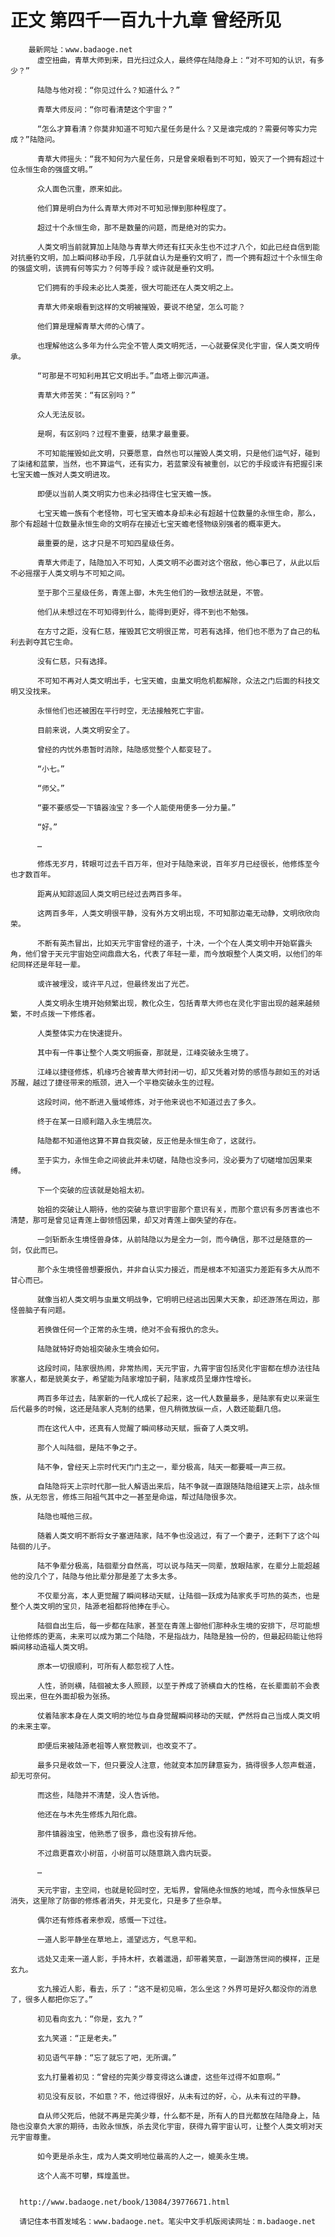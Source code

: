 # 正文 第四千一百九十九章 曾经所见
        最新网址：www.badaoge.net
          虚空扭曲，青草大师到来，目光扫过众人，最终停在陆隐身上：“对不可知的认识，有多少？”
      
          陆隐与他对视：“你见过什么？知道什么？”
      
          青草大师反问：“你可看清楚这个宇宙？”
      
          “怎么才算看清？你莫非知道不可知六星任务是什么？又是谁完成的？需要何等实力完成？”陆隐问。
      
          青草大师摇头：“我不知何为六星任务，只是曾亲眼看到不可知，毁灭了一个拥有超过十位永恒生命的强盛文明。”
      
          众人面色沉重，原来如此。
      
          他们算是明白为什么青草大师对不可知忌惮到那种程度了。
      
          超过十个永恒生命，那不是数量的问题，而是绝对的实力。
      
          人类文明当前就算加上陆隐与青草大师还有扛天永生也不过才八个，如此已经自信到能对抗垂钓文明，加上瞬间移动手段，几乎就自认为是垂钓文明了，而一个拥有超过十个永恒生命的强盛文明，该拥有何等实力？何等手段？或许就是垂钓文明。
      
          它们拥有的手段未必比人类差，很大可能还在人类文明之上。
      
          青草大师亲眼看到这样的文明被摧毁，要说不绝望，怎么可能？
      
          他们算是理解青草大师的心情了。
      
          也理解他这么多年为什么完全不管人类文明死活，一心就要保灵化宇宙，保人类文明传承。
      
          “可那是不可知利用其它文明出手。”血塔上御沉声道。
      
          青草大师苦笑：“有区别吗？”
      
          众人无法反驳。
      
          是啊，有区别吗？过程不重要，结果才最重要。
      
          不可知能摧毁如此文明，只要愿意，自然也可以摧毁人类文明，只是他们运气好，碰到了柒绪和蓝蒙，当然，也不算运气，还有实力，若蓝蒙没有被重创，以它的手段或许有把握引来七宝天蟾一族对人类文明进攻。
      
          即便以当前人类文明实力也未必挡得住七宝天蟾一族。
      
          七宝天蟾一族有个老怪物，可七宝天蟾本身却未必有超越十位数量的永恒生命，那么，那个有超越十位数量永恒生命的文明存在接近七宝天蟾老怪物级别强者的概率更大。
      
          最重要的是，这才只是不可知四星级任务。
      
          青草大师走了，陆隐加入不可知，人类文明不必面对这个宿敌，他心事已了，从此以后不必摇摆于人类文明与不可知之间。
      
          至于那个三星级任务，青莲上御，木先生他们的一致想法就是，不管。
      
          他们从未想过在不可知得到什么，能得到更好，得不到也不勉强。
      
          在方寸之距，没有仁慈，摧毁其它文明很正常，可若有选择，他们也不愿为了自己的私利去剥夺其它生命。
      
          没有仁慈，只有选择。
      
          不可知不再对人类文明出手，七宝天蟾，虫巢文明危机都解除，众法之门后面的科技文明又没找来。
      
          永恒他们也还被困在平行时空，无法接触死亡宇宙。
      
          目前来说，人类文明安全了。
      
          曾经的内忧外患暂时消除，陆隐感觉整个人都变轻了。
      
          “小七。”
      
          “师父。”
      
          “要不要感受一下镇器浊宝？多一个人能使用便多一分力量。”
      
          “好。”
      
          …
      
          修炼无岁月，转眼可过去千百万年，但对于陆隐来说，百年岁月已经很长，他修炼至今也才数百年。
      
          距离从知踪返回人类文明已经过去两百多年。
      
          这两百多年，人类文明很平静，没有外方文明出现，不可知那边毫无动静，文明欣欣向荣。
      
          不断有英杰冒出，比如天元宇宙曾经的道子，十决，一个个在人类文明中开始崭露头角，他们曾于天元宇宙始空间鼎鼎大名，代表了年轻一辈，而今放眼整个人类文明，以他们的年纪同样还是年轻一辈。
      
          或许被埋没，或许平凡过，但最终发出了光芒。
      
          人类文明永生境开始频繁出现，教化众生，包括青草大师也在灵化宇宙出现的越来越频繁，不时点拨一下修炼者。
      
          人类整体实力在快速提升。
      
          其中有一件事让整个人类文明振奋，那就是，江峰突破永生境了。
      
          江峰以捷径修炼，机缘巧合被青草大师封闭一切，却又凭着对势的感悟与颜如玉的对话苏醒，越过了捷径带来的瓶颈，进入一个平稳突破永生的过程。
      
          这段时间，他不断进入蜃域修炼，对于他来说也不知道过去了多久。
      
          终于在某一日顺利踏入永生境层次。
      
          陆隐都不知道他这算不算自我突破，反正他是永恒生命了，这就行。
      
          至于实力，永恒生命之间彼此并未切磋，陆隐也没多问，没必要为了切磋增加因果束缚。
      
          下一个突破的应该就是始祖太初。
      
          始祖的突破让人期待，他的突破与意识宇宙那个意识有关，而那个意识有多厉害谁也不清楚，那可是曾见证青莲上御领悟因果，却又对青莲上御失望的存在。
      
          一剑斩断永生境怪兽身体，从前陆隐以为是全力一剑，而今确信，那不过是随意的一剑，仅此而已。
      
          那个永生境怪兽想要报仇，并非自认实力接近，而是根本不知道实力差距有多大从而不甘心而已。
      
          就像当初人类文明与虫巢文明战争，它明明已经逃出因果大天象，却还游荡在周边，那怪兽脑子有问题。
      
          若换做任何一个正常的永生境，绝对不会有报仇的念头。
      
          陆隐就特好奇始祖突破永生境会如何。
      
          这段时间，陆家很热闹，非常热闹，天元宇宙，九霄宇宙包括灵化宇宙都在想办法往陆家塞人，都是貌美女子，希望能为陆家增加子嗣，陆家成员呈爆炸性增长。
      
          两百多年过去，陆家新的一代人成长了起来，这一代人数量最多，是陆家有史以来诞生后代最多的时候，这还是陆家人克制的结果，但凡稍微放纵一点，人数还能翻几倍。
      
          而在这代人中，还真有人觉醒了瞬间移动天赋，振奋了人类文明。
      
          那个人叫陆徊，是陆不争之子。
      
          陆不争，曾经天上宗时代天门门主之一，辈分极高，陆天一都要喊一声三叔。
      
          自陆隐将天上宗时代那一批人解语出来后，陆不争就一直跟随陆隐组建天上宗，战永恒族，从无怨言，修炼三阳祖气其中之一甚至是命运，帮过陆隐很多次。
      
          陆隐也喊他三叔。
      
          随着人类文明不断将女子塞进陆家，陆不争也没逃过，有了一个妻子，还剩下了这个叫陆徊的儿子。
      
          陆不争辈分极高，陆徊辈分自然高，可以说与陆天一同辈，放眼陆家，在辈分上能超越他的没几个了，陆隐与他比辈分那是差了太多太多。
      
          不仅辈分高，本人更觉醒了瞬间移动天赋，让陆徊一跃成为陆家炙手可热的英杰，也是整个人类文明的宝贝，陆源老祖都将他捧在手心。
      
          陆徊自出生后，每一步都在陆家，甚至在青莲上御他们那种永生境的安排下，尽可能想让他修炼的更高，未来可以成为第二个陆隐，不是指战力，陆隐是独一份的，但最起码能让他将瞬间移动造福人类文明。
      
          原本一切很顺利，可所有人都忽视了人性。
      
          人性，骄则横，陆徊被太多人照顾，以至于养成了骄横自大的性格，在长辈面前不会表现出来，但在外面却极为张扬。
      
          仗着陆家本身在人类文明的地位与自身觉醒瞬间移动的天赋，俨然将自己当成人类文明的未来主宰。
      
          即便后来被陆源老祖等人察觉教训，也改变不了。
      
          最多只是收敛一下，但只要没人注意，他就变本加厉肆意妄为，搞得很多人怨声载道，却无可奈何。
      
          而这些，陆隐并不清楚，没人告诉他。
      
          他还在与木先生修炼九阳化鼎。
      
          那件镇器浊宝，他熟悉了很多，鼎也没有排斥他。
      
          不过鼎更喜欢小树苗，小树苗可以随意跳入鼎内玩耍。
      
          …
      
          天元宇宙，主空间，也就是轮回时空，无垢界，曾隔绝永恒族的地域，而今永恒族早已消失，这里除了防御的修炼者消失，并无变化，只是多了些杂草。
      
          偶尔还有修炼者来参观，感慨一下过往。
      
          一道人影平静坐在草地上，遥望远方，气息平和。
      
          远处又走来一道人影，手持木杆，衣着邋遢，却带着笑意，一副游荡世间的模样，正是玄九。
      
          玄九接近人影，看去，乐了：“这不是初见嘛，怎么坐这？外界可是好久都没你的消息了，很多人都把你忘了。”
      
          初见看向玄九：“你是，玄九？”
      
          玄九笑道：“正是老夫。”
      
          初见语气平静：“忘了就忘了吧，无所谓。”
      
          玄九打量着初见：“曾经的完美少尊变得这么谦虚，这些年过得不如意啊。”
      
          初见没有反驳，不如意？不，他过得很好，从未有过的好，心，从未有过的平静。
      
          自从师父死后，他就不再是完美少尊，什么都不是，所有人的目光都放在陆隐身上，陆隐也没辜负大家的期待，击败永恒族，杀去灵化宇宙，获得九霄宇宙认可，让整个人类文明对天元宇宙尊重。
      
          如今更是杀永生，成为人类文明地位最高的人之一，媲美永生境。
      
          这个人高不可攀，辉煌盖世。
      
      
      http://www.badaoge.net/book/13084/39776671.html
      
      请记住本书首发域名：www.badaoge.net。笔尖中文手机版阅读网址：m.badaoge.net